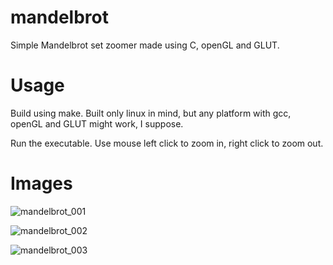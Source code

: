 # mandelbrot
Simple Mandelbrot set zoomer made using C, openGL and GLUT.

# Usage
Build using make. Built only linux in mind, but any platform with gcc, openGL and GLUT might work, I suppose.

Run the executable. Use mouse left click to zoom in, right click to zoom out.


# Images

![mandelbrot_001](https://cloud.githubusercontent.com/assets/2308612/17386163/923a9494-59f0-11e6-8f14-c18376e3140b.png)

![mandelbrot_002](https://cloud.githubusercontent.com/assets/2308612/17386221/21c7d734-59f1-11e6-8065-348efa36d916.png)

![mandelbrot_003](https://cloud.githubusercontent.com/assets/2308612/17386272/b8158416-59f1-11e6-8cab-7fcee2758663.png)
